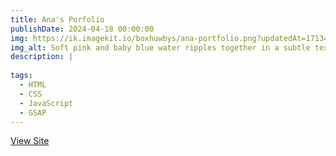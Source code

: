 ```yaml
---
title: Ana's Porfolio
publishDate: 2024-04-18 00:00:00
img: https://ik.imagekit.io/boxhuwbys/ana-portfolio.png?updatedAt=1713475341068
img_alt: Soft pink and baby blue water ripples together in a subtle texture.
description: |
  
tags:
  - HTML
  - CSS
  - JavaScript
  - GSAP
---
```


[View Site](https://anakajfes.ca/)
